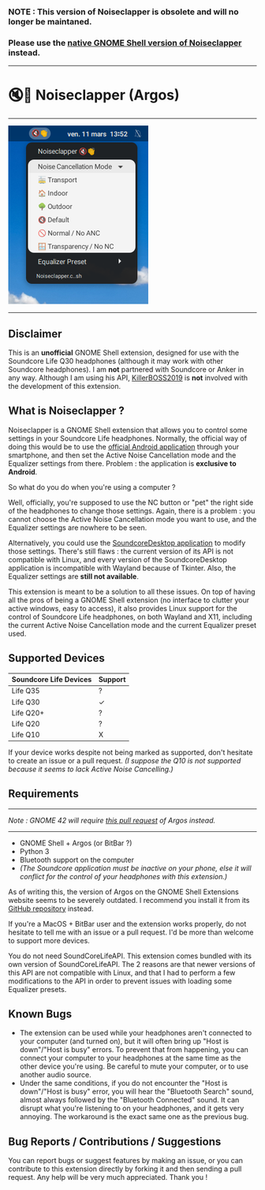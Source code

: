 
### NOTE : This version of Noiseclapper is obsolete and will no longer be maintaned.

### Please use the [native GNOME Shell version of Noiseclapper](https://github.com/JordanViknar/Noiseclapper) instead.

---

# :mute::clap: Noiseclapper (Argos)

---

![Noise Cancellation feature showcase](./readme-images/NC.png)
<!-- ![Equalizer feature showcase](./readme-images/EQ.png) The image doesn't fit properly.-->

---

## Disclaimer
This is an **unofficial** GNOME Shell extension, designed for use with the Soundcore Life Q30 headphones (although it may work with other Soundcore headphones). 
I am **not** partnered with Soundcore or Anker in any way. Although I am using his API, [KillerBOSS2019](https://github.com/KillerBOSS2019) is **not** involved with the development of this extension.

## What is Noiseclapper ?

Noiseclapper is a GNOME Shell extension that allows you to control some settings in your Soundcore Life headphones. Normally, the official way of doing this would be to use the [official Android application](https://play.google.com/store/apps/details?id=com.oceanwing.soundcore) through your smartphone, and then set the Active Noise Cancellation mode and the Equalizer settings from there. Problem : the application is **exclusive to Android**.

So what do you do when you're using a computer ?

Well, officially, you're supposed to use the NC button or "pet" the right side of the headphones to change those settings. Again, there is a problem : you cannot choose the Active Noise Cancellation mode you want to use, and the Equalizer settings are nowhere to be seen.

Alternatively, you could use the [SoundcoreDesktop application](https://github.com/KillerBOSS2019/SoundcoreLifeAPI) to modify those settings. There's still flaws : the current version of its API is not compatible with Linux, and every version of the SoundcoreDesktop application is incompatible with Wayland because of Tkinter. Also, the Equalizer settings are **still not available**.

This extension is meant to be a solution to all these issues. On top of having all the pros of being a GNOME Shell extension (no interface to clutter your active windows, easy to access), it also provides Linux support for the control of Soundcore Life headphones, on both Wayland and X11, including the current Active Noise Cancellation mode and the current Equalizer preset used.

## Supported Devices
| Soundcore Life Devices | Support |
| ---- | ---- |
| Life Q35 | ? |
| Life Q30 | ✓ |
| Life Q20+ | ? |
| Life Q20 | ? |
| Life Q10 | X |

If your device works despite not being marked as supported, don't hesitate to create an issue or a pull request. *(I suppose the Q10 is not supported because it seems to lack Active Noise Cancelling.)*

## Requirements

---
*Note : GNOME 42 will require [this pull request](https://github.com/p-e-w/argos/pull/134) of Argos instead.*

---

- GNOME Shell + Argos (or BitBar ?)
- Python 3
- Bluetooth support on the computer
- *(The Soundcore application must be inactive on your phone, else it will conflict for the control of your headphones with this extension.)*

As of writing this, the version of Argos on the GNOME Shell Extensions website seems to be severely outdated. I recommend you install it from its [GitHub repository](https://github.com/p-e-w/argos) instead.

If you're a MacOS + BitBar user and the extension works properly, do not hesitate to tell me with an issue or a pull request. I'd be more than welcome to support more devices.

You do not need SoundCoreLifeAPI. This extension comes bundled with its own version of SoundCoreLifeAPI. The 2 reasons are that newer versions of this API are not compatible with Linux, and that I had to perform a few modifications to the API in order to prevent issues with loading some Equalizer presets.

## Known Bugs
- The extension can be used while your headphones aren't connected to your computer (and turned on), but it will often bring up "Host is down"/"Host is busy" errors. To prevent that from happening, you can connect your computer to your headphones at the same time as the other device you're using. Be careful to mute your computer, or to use another audio source.
- Under the same conditions, if you do not encounter the "Host is down"/"Host is busy" error, you will hear the "Bluetooth Search" sound, almost always followed by the "Bluetooth Connected" sound. It can disrupt what you're listening to on your headphones, and it gets very annoying. The workaround is the exact same one as the previous bug.

## Bug Reports / Contributions / Suggestions
You can report bugs or suggest features by making an issue, or you can contribute to this extension directly by forking it and then sending a pull request. Any help will be very much appreciated. Thank you !
